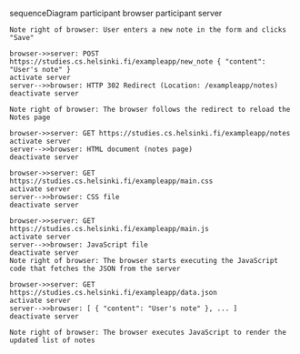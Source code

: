 sequenceDiagram
participant browser
participant server

    Note right of browser: User enters a new note in the form and clicks "Save"

    browser->>server: POST https://studies.cs.helsinki.fi/exampleapp/new_note { "content": "User's note" }
    activate server
    server-->>browser: HTTP 302 Redirect (Location: /exampleapp/notes)
    deactivate server

    Note right of browser: The browser follows the redirect to reload the Notes page

    browser->>server: GET https://studies.cs.helsinki.fi/exampleapp/notes
    activate server
    server-->>browser: HTML document (notes page)
    deactivate server

    browser->>server: GET https://studies.cs.helsinki.fi/exampleapp/main.css
    activate server
    server-->>browser: CSS file
    deactivate server

    browser->>server: GET https://studies.cs.helsinki.fi/exampleapp/main.js
    activate server
    server-->>browser: JavaScript file
    deactivate server
    Note right of browser: The browser starts executing the JavaScript code that fetches the JSON from the server

    browser->>server: GET https://studies.cs.helsinki.fi/exampleapp/data.json
    activate server
    server-->>browser: [ { "content": "User's note" }, ... ]
    deactivate server

    Note right of browser: The browser executes JavaScript to render the updated list of notes
